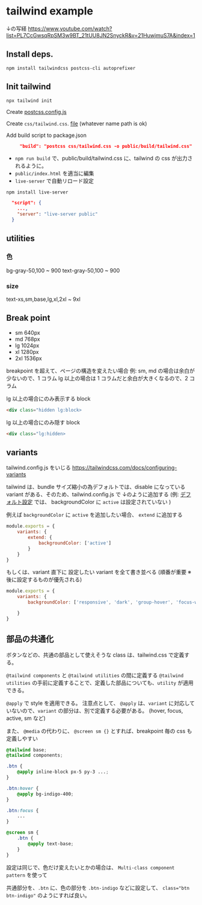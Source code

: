 # tailwind example

↓の写経
https://www.youtube.com/watch?list=PL7CcGwsqRpSM3w9BT_21tUU8JN2SnyckR&v=21HuwjmuS7A&index=1

## Install deps.

```shell
npm install tailwindcss postcss-cli autoprefixer
```

## Init tailwind

```shell
npx tailwind init
```

Create [postcss.config.js](./postcss.config.js)

Create `css/tailwind.css`. [file](./css/tailwind.css)
(whatever name path is ok)

Add build script to package.json

```json
     "build": "postcss css/tailwind.css -o public/build/tailwind.css"
```

- `npm run build` で、public/build/tailwind.css に、tailwind の css が出力されるように。
- `public/index.html` を適当に編集
- `live-server` で自動リロード設定

```shell
npm install live-server
```

```json
  "script": {
    ...,
    "server": "live-server public"
  }
```

## utilities
### 色
bg-gray-50,100 ~ 900
text-gray-50,100 ~ 900

### size
text-xs,sm,base,lg,xl,2xl ~ 9xl

## Break point

- sm 640px
- md 768px
- lg 1024px
- xl 1280px
- 2xl 1536px

breakpoint を超えて、ページの構造を変えたい場合
例: sm, md の場合は余白が少ないので、1 コラム
lg 以上の場合は 1 コラムだと余白が大きくなるので、2 コラム

lg 以上の場合にのみ表示する block
```html
<div class="hidden lg:block>
```

lg 以上の場合にのみ隠す block
```html
<div class="lg:hidden>
```

## variants
tailwind.config.js をいじる
https://tailwindcss.com/docs/configuring-variants

tailwind は、bundle サイズ縮小の為デフォルトでは、disable になっている variant がある、そのため、tailwind.config.js で ↓のように追加する
(例: [デフォルト設定](https://tailwindcss.com/docs/configuring-variants#default-variants-reference) では、 backgroundColor に `active` は設定されていない )

例えば `backgroundColor` に `active` を追加したい場合、
`extend` に追加する

```js
module.exports = {
    variants: {
        extend: {
            backgroundColor: ['active']
        }
    }
}
```

もしくは、variant 直下に 設定したい variant を全て書き並べる
(順番が重要 ※ 後に設定するものが優先される)

```js
module.exports = {
    variants: {
        backgroundColor: ['responsive', 'dark', 'group-hover', 'focus-within', 'hover', 'focus', 'active'],

    }
}
```

## 部品の共通化

ボタンなどの、共通の部品として使えそうな class は、tailwind.css で定義する。

`@tailwind components` と `@tailwind utilities` の間に定義する
`@tailwind utilities` の手前に定義することで、定義した部品についても、`utility` が適用できる。

`@apply` で style を適用できる。
注意点として、 `@apply` は、`variant` に対応していないので、`variant` の部分は、別で定義する必要がある。
(hover, focus, active, sm など)

また、 `@media` の代わりに、 `@screen sm {}` とすれば、breakpoint 毎の css も定義しやすい

```css
@tailwind base;
@tailwind components;

.btn {
    @apply inline-block px-5 py-3 ...;
}

.btn:hover {
    @apply bg-indigo-400;
}

.btn:focus {
    ...
}

@screen sm {
    .btn {
        @apply text-base;
    }
}
```

設定は同じで、色だけ変えたいとかの場合は、
`Multi-class component pattern` を使って

共通部分を、`.btn` に、色の部分を `.btn-indigo` などに設定して、
`class="btn btn-indigo"` のようにすれば良い。
